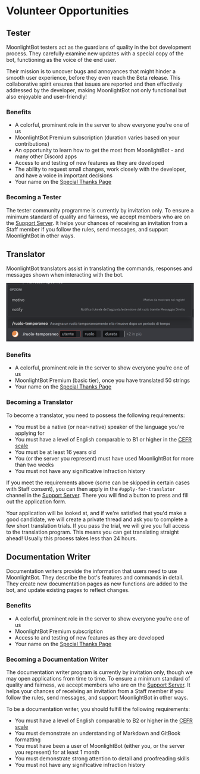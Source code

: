 # Volunteer Opportunities

## Tester

MoonlightBot testers act as the guardians of quality in the bot development process. They carefully examine new updates with a special copy of the bot, functioning as the voice of the end user.

Their mission is to uncover bugs and annoyances that might hinder a smooth user experience, before they even reach the Beta release. This collaborative spirit ensures that issues are reported and then effectively addressed by the developer, making MoonlightBot not only functional but also enjoyable and user-friendly!

### Benefits

- A colorful, prominent role in the server to show everyone you're one of us
- MoonlightBot Premium subscription (duration varies based on your contributions)
- An opportunity to learn how to get the most from MoonlightBot - and many other Discord apps
- Access to and testing of new features as they are developed
- The ability to request small changes, work closely with the developer, and have a voice in important decisions
- Your name on the [Special Thanks Page](./special-thanks.md#testers)

### Becoming a Tester

The tester community programme is currently by invitation only. To ensure a minimum standard of quality and fairness, we accept members who are on the [Support Server](https://discord.gg/hNQWVVC). It helps your chances of receiving an invitation from a Staff member if you follow the rules, send messages, and support MoonlightBot in other ways.

## Translator

MoonlightBot translators assist in translating the commands, responses and messages shown when interacting with the bot.

![The /temprole command translated to Italian](<../.gitbook/assets/TemproleItalianTranslationExample.png>)

### Benefits

- A colorful, prominent role in the server to show everyone you're one of us
- MoonlightBot Premium (basic tier), once you have translated 50 strings
- Your name on the [Special Thanks Page](./special-thanks.md#translators)

### Becoming a Translator

To become a translator, you need to possess the following requirements:

- You must be a native (or near-native) speaker of the language you're applying for
- You must have a level of English comparable to B1 or higher in the [CEFR scale](<https://rm.coe.int/CoERMPublicCommonSearchServices/DisplayDCTMContent?documentId=090000168045bb52>)
- You must be at least 16 years old
- You (or the server you represent) must have used MoonlightBot for more than two weeks
- You must not have any significative infraction history

If you meet the requirements above (some can be skipped in certain cases with Staff consent), you can then apply in the `#apply-for-translator` channel in the [Support Server](https://discord.gg/hNQWVVC). There you will find a button to press and fill out the application form.

Your application will be looked at, and if we're satisfied that you'd make a good candidate, we will create a private thread and ask you to complete a few short translation trials. If you pass the trial, we will give you full access to the translation program. This means you can get translating straight ahead! Usually this process takes less than 24 hours.

## Documentation Writer

Documentation writers provide the information that users need to use MoonlightBot. They describe the bot's features and commands in detail. They create new documentation pages as new functions are added to the bot, and update existing pages to reflect changes.

### Benefits

- A colorful, prominent role in the server to show everyone you're one of us
- MoonlightBot Premium subscription
- Access to and testing of new features as they are developed
- Your name on the [Special Thanks Page](./special-thanks.md#documentation-writers)

### Becoming a Documentation Writer

The documentation writer program is currently by invitation only, though we may open applications from time to time. To ensure a minimum standard of quality and fairness, we accept members who are on the [Support Server](https://discord.gg/hNQWVVC). It helps your chances of receiving an invitation from a Staff member if you follow the rules, send messages, and support MoonlightBot in other ways.

To be a documentation writer, you should fulfill the following requirements:

- You must have a level of English comparable to B2 or higher in the [CEFR scale](<https://rm.coe.int/CoERMPublicCommonSearchServices/DisplayDCTMContent?documentId=090000168045bb52>)
- You must demonstrate an understanding of Markdown and GitBook formatting
- You must have been a user of MoonlightBot (either you, or the server you represent) for at least 1 month
- You must demonstrate strong attention to detail and proofreading skills
- You must not have any significative infraction history